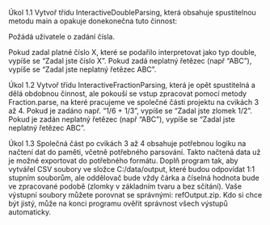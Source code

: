 Úkol 1.1
Vytvoř třídu InteractiveDoubleParsing, která obsahuje spustitelnou metodu main a opakuje donekonečna tuto činnost:

Požádá uživatele o zadání čísla.

Pokud zadal platné číslo X, které se podařilo interpretovat jako typ double, vypíše se “Zadal jste číslo X”. Pokud zadá neplatný řetězec (např “ABC”), vypíše se “Zadal jste neplatný řetězec ABC”.

Úkol 1.2
Vytvoř třídu InteractiveFractionParsing, která je opět spustitelná a dělá obdobnou činnost, ale pokouší se vstup zpracovat pomocí metody Fraction.parse, na které pracujeme ve společné části projektu na cvikách 3 až 4.
Pokud je zadáno např. “1/6 + 1/3”, vypíše se “Zadal jste zlomek 1/2”. Pokud je zadán neplatný řetězec (např “ABC”), vypíše se “Zadal jste neplatný řetězec ABC”.

Úkol 1.3
Společná část po cvikách 3 až 4 obsahuje potřebnou logiku na načtení dat do paměti, včetně potřebného parsování. Takto načtená data už je možné exportovat do potřebného formátu. Doplň program tak, aby vytvářel CSV soubory ve složce C:/data/output, které budou odpovídat 1:1 stupním souborům, ale oddělovač bude vždy čárka a číselná hodnota bude ve zpracované podobě (zlomky v základním tvaru a bez sčítání).
Vaše výstupní soubory můžete porovnat se správnými: refOutput.zip. Kdo si chce být jistý, může na konci programu ověřit správnost všech výstupů automaticky.
